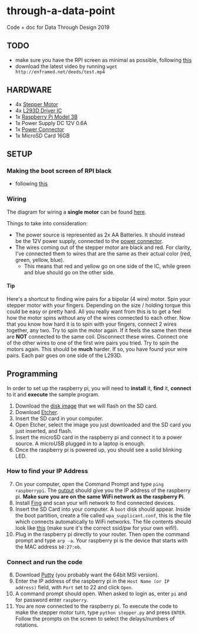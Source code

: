 # through-a-data-point
Code + doc for Data Through Design 2019

## TODO
- make sure you have the RPI screen as minimal as possible, following [this](https://scribles.net/customizing-boot-up-screen-on-raspberry-pi/)
- download the latest video by running `wget http://enframed.net/deeds/test.mp4`


## HARDWARE

- 4x [Stepper Motor](https://www.sparkfun.com/products/10848)
- 4x [L293D Driver IC](https://www.engineersgarage.com/electronic-components/l293d-motor-driver-ic)
- 1x [Raspberry Pi Model 3B](https://www.raspberrypi.org/products/raspberry-pi-3-model-b/)
- 1x Power Supply DC 12V 0.6A
- 1x [Power Connector](https://ftaelectronics.com/image/cache/catalog/RG6%20Cable%20and%20Connectors/Cat6%20Connectors/2Pcs%20CCTV%20Camera%20UTP%20Power%20DC%20Plug%202.1mm%205.5mm%20Female%20Power%20Connectors-1024x768_0.jpg)
- 1x MicroSD Card 16GB

## SETUP

### Making the boot screen of RPI black
- following [this](https://scribles.net/customizing-boot-up-screen-on-raspberry-pi/)

### Wiring

The diagram for wiring a **single motor** can be found [here](https://github.com/periode/through-a-data-point/tree/master/resources/single_stepper_diagram.pdf).

Things to take into consideration:
- The power source is represented as 2x AA Batteries. It should instead be the 12V power supply, connected to the [power connector](https://ftaelectronics.com/image/cache/catalog/RG6%20Cable%20and%20Connectors/Cat6%20Connectors/2Pcs%20CCTV%20Camera%20UTP%20Power%20DC%20Plug%202.1mm%205.5mm%20Female%20Power%20Connectors-1024x768_0.jpg).
- The wires coming out of the stepper motor are black and red. For clarity, I've connected them to wires that are the same as their actual color (red, green, yellow, blue).
  - This means that red and yellow go on one side of the IC, while green and blue should go on the other side.
  
 #### Tip
 
 Here's a shortcut to finding wire pairs for a bipolar (4 wire) motor. Spin your stepper motor with your fingers. Depending on the size / holding torque this could be easy or pretty hard. All you really want from this is to get a feel how the motor spins without any of the wires connected to each other. Now that you know how hard it is to spin with your fingers, connect 2 wires together, any two. Try to spin the motor again. If it feels the same then these are **NOT** connected to the same coil. Disconnect these wires. Connect one of the other wires to one of the first wire pairs you tried. Try to spin the motors again. This should be **much** harder. If so, you have found your wire pairs. Each pair goes on one side of the L293D.

## Programming

In order to set up the raspberry pi, you will need to **install** it, **find** it, **connect** to it and **execute** the sample program.

1. Download the [disk image](https://drive.google.com/open?id=1BWNo9bP_HmcmEQR-66aUi-tPA5VI7Kre) that we will flash on the SD card.
2. Download [Etcher](https://www.balena.io/etcher/).
3. Insert the SD card in your computer.
4. Open Etcher, select the image you just downloaded and the SD card you just inserted, and flash.
5. Insert the microSD card in the raspberry pi and connect it to a power source. A microUSB plugged in to a laptop is enough.
6. Once the raspberry pi is powered up, you should see a solid blinking LED.


### How to find your IP Address
7. On your computer, open the Command Prompt and type `ping raspberrypi`. The [output](http://j.tlns.be/wp-content/uploads/2015/02/step2_ping.png) should give you the IP address of the raspberry pi. **Make sure you are on the same WiFi network as the raspberry Pi**.
7. Install [Fing](https://play.google.com/store/apps/details?id=com.overlook.android.fing) and scan your wifi network to find connected devices.
7. Insert the SD Card into your computer. A `boot` disk should appear. Inside the boot partition, create a file called `wpa_supplicant.conf`, this is the file which connects automatically to WiFi networks. The file contents should look like [this](https://github.com/periode/through-a-data-point/blob/master/code/wpa_supplicant.conf) (make sure it's the correct ssid/pw for your own wifi!).
7. Plug in the raspberry pi directly to your router. Then open the command prompt and type `arp -a`. Your raspberry pi is the device that starts with the MAC address `b8:27:eb`.

### Connect and run the code
8. Download [Putty](https://www.chiark.greenend.org.uk/~sgtatham/putty/latest.html) (you probably want the 64bit MSI version).
9. Enter the IP address of the raspberry pi in the `Host Name (or IP address)` field, with `Port` set to 22 and click `Open`.
10. A command prompt should open. When asked to login as, enter `pi` and for password enter `raspberry`.
11. You are now connected to the raspberry pi. To execute the code to make the stepper motor turn, type `python stepper.py` and press `ENTER`. Follow the prompts on the screen to select the delays/numbers of rotations.
